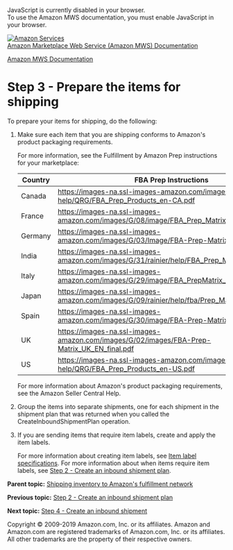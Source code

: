 <div id="MWSDX_noscript">

JavaScript is currently disabled in your browser.  
To use the Amazon MWS documentation, you must enable JavaScript in your
browser.

</div>

<div id="MWSDX_divtop">

[![Amazon
Services](https://images-na.ssl-images-amazon.com/images/G/08/mwsportal/fr_FR/amazonservices.gif "Amazon Services")](http://services.amazon.fr)  
<span id="MWSDX_titlebar">[Amazon Marketplace Web Service (Amazon MWS)
Documentation](https://developer.amazonservices.fr/gp/mws/docs.html)</span>

</div>

<div id="MWSDX_divbottom">

<div id="MWSDX_divleft">

<div id="MWSDX_toc">

</div>

</div>

<div id="MWSDX_divright">

<div id="MWSDX_content">

<span id="MWSDX_breadcrumbs">[Amazon MWS
Documentation](https://developer.amazonservices.fr/gp/mws/docs.html)</span>

Step 3 - Prepare the items for shipping
=======================================

<div class="body taskbody">

<div class="section context">

To prepare your items for shipping, do the following:

</div>

1.  <span class="ph cmd">Make sure each item that you are shipping
    conforms to Amazon's product packaging requirements.</span>
    <div class="itemgroup info">

    For more information, see the Fulfillment by Amazon Prep
    instructions for your marketplace:
    <div class="tablenoborder">

    | Country | FBA Prep Instructions                                                                                                                                                                                                  |
    |---------|------------------------------------------------------------------------------------------------------------------------------------------------------------------------------------------------------------------------|
    | Canada  | <a href="https://images-na.ssl-images-amazon.com/images/G/01/fba-help/QRG/FBA_Prep_Products_en-CA.pdf" class="xref">https://images-na.ssl-images-amazon.com/images/G/01/fba-help/QRG/FBA_Prep_Products_en-CA.pdf</a>   |
    | France  | <a href="https://images-na.ssl-images-amazon.com/images/G/08/image/FBA_Prep_Matrix_FR.pdf" class="xref">https://images-na.ssl-images-amazon.com/images/G/08/image/FBA_Prep_Matrix_FR.pdf</a>                           |
    | Germany | <a href="https://images-na.ssl-images-amazon.com/images/G/03/Image/FBA-Prep-Matrix_DE.pdf" class="xref">https://images-na.ssl-images-amazon.com/images/G/03/Image/FBA-Prep-Matrix_DE.pdf</a>                           |
    | India   | <a href="https://images-na.ssl-images-amazon.com/images/G/31/rainier/help/FBA_Prep_Matrix_IN_Final.pdf" class="xref">https://images-na.ssl-images-amazon.com/images/G/31/rainier/help/FBA_Prep_Matrix_IN_Final.pdf</a> |
    | Italy   | <a href="https://images-na.ssl-images-amazon.com/images/G/29/image/FBA_PrepMatrix_IT.pdf" class="xref">https://images-na.ssl-images-amazon.com/images/G/29/image/FBA_PrepMatrix_IT.pdf</a>                             |
    | Japan   | <a href="https://images-na.ssl-images-amazon.com/images/G/09/rainier/help/fba/Prep_Matrix_Text_JP.pdf" class="xref">https://images-na.ssl-images-amazon.com/images/G/09/rainier/help/fba/Prep_Matrix_Text_JP.pdf</a>   |
    | Spain   | <a href="https://images-na.ssl-images-amazon.com/images/G/30/image/FBA-Prep-Matrix_ES.pdf" class="xref">https://images-na.ssl-images-amazon.com/images/G/30/image/FBA-Prep-Matrix_ES.pdf</a>                           |
    | UK      | <a href="https://images-na.ssl-images-amazon.com/images/G/02/images/FBA-Prep-Matrix_UK_EN_final.pdf" class="xref">https://images-na.ssl-images-amazon.com/images/G/02/images/FBA-Prep-Matrix_UK_EN_final.pdf</a>       |
    | US      | <a href="https://images-na.ssl-images-amazon.com/images/G/01/fba-help/QRG/FBA_Prep_Products_en-US.pdf" class="xref">https://images-na.ssl-images-amazon.com/images/G/01/fba-help/QRG/FBA_Prep_Products_en-US.pdf</a>   |

    </div>

    For more information about Amazon's product packaging requirements,
    see the Amazon Seller Central Help.

    </div>
2.  <span class="ph cmd">Group the items into separate shipments, one
    for each shipment in the shipment plan that was returned when you
    called the <span
    class="keyword apiname">CreateInboundShipmentPlan</span> operation.
    </span>
3.  <span class="ph cmd">If you are sending items that require item
    labels, create and apply the item labels. </span>
    <div class="itemgroup info">

    For more information about creating item labels, see
    <a href="FBAGuide_ItemLabelSpec.md" class="xref">Item label specifications</a>.
    For more information about when items require item labels, see
    <a href="FBAGuide_CreateInShipPlan.md" class="xref">Step 2 - Create an inbound shipment plan</a>.

    </div>

</div>

<div class="related-links">

<div class="familylinks">

<div class="parentlink">

**Parent topic:**
<a href="../fba_guide/FBAGuide_ShipInventoryToAFN.md" class="link">Shipping inventory to Amazon's fulfillment network</a>

</div>

<div class="previouslink">

**Previous topic:**
<a href="../fba_guide/FBAGuide_CreateInShipPlan.md" class="link">Step 2 - Create an inbound shipment plan</a>

</div>

<div class="nextlink">

**Next topic:**
<a href="../fba_guide/FBAGuide_CreateInShip.md" class="link">Step 4 - Create an inbound shipment</a>

</div>

</div>

</div>

<div id="MWSDX_footer">

Copyright © 2009-2019 Amazon.com, Inc. or its affiliates. Amazon and
Amazon.com are registered trademarks of Amazon.com, Inc. or its
affiliates. All other trademarks are the property of their respective
owners.

</div>

</div>

</div>

<div style="clear: both;">

</div>

</div>
